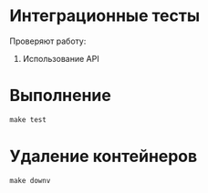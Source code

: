 # Интеграционные тесты

Проверяют работу:
1. Использование API

# Выполнение
```cmd
make test
```

# Удаление контейнеров
```cmd
make downv
```